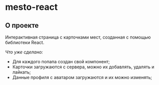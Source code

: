 # mesto-react

## О проекте

Интерактивная страница c карточками мест, созданная с помощью библиотеки React.

*Что уже сделано:*

- Для каждого попапа создан свой компонент;
- Карточки загружаются с сервера, можно их добавлять, удалять и лайкать;
- Данные профиля с аватаром загружаются и их можно изменять;
